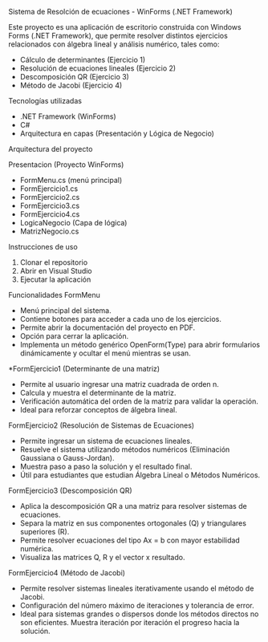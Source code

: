 Sistema de Resolción de ecuaciones - WinForms (.NET Framework)

Este proyecto es una aplicación de escritorio construida con Windows Forms (.NET Framework), que permite resolver distintos ejercicios relacionados con álgebra lineal y análisis numérico, tales como:
- Cálculo de determinantes (Ejercicio 1)
- Resolución de ecuaciones lineales (Ejercicio 2)
- Descomposición QR (Ejercicio 3)
- Método de Jacobi (Ejercicio 4)

 Tecnologías utilizadas
- .NET Framework (WinForms)
- C#
- Arquitectura en capas (Presentación y Lógica de Negocio)

Arquitectura del proyecto

Presentacion (Proyecto WinForms)

- FormMenu.cs (menú principal)
- FormEjercicio1.cs
- FormEjercicio2.cs
- FormEjercicio3.cs
- FormEjercicio4.cs
- LogicaNegocio (Capa de lógica)
- MatrizNegocio.cs

Instrucciones de uso
1. Clonar el repositorio
2. Abrir en Visual Studio
3. Ejecutar la aplicación

Funcionalidades 
FormMenu
* Menú principal del sistema.
* Contiene botones para acceder a cada uno de los ejercicios.
* Permite abrir la documentación del proyecto en PDF.
* Opción para cerrar la aplicación.
* Implementa un método genérico OpenForm(Type) para abrir formularios dinámicamente y ocultar el menú mientras se usan.

*FormEjercicio1 (Determinante de una matriz)

- Permite al usuario ingresar una matriz cuadrada de orden n.
- Calcula y muestra el determinante de la matriz.
- Verificación automática del orden de la matriz para validar la operación.
- Ideal para reforzar conceptos de álgebra lineal.

FormEjercicio2  (Resolución de Sistemas de Ecuaciones)

- Permite ingresar un sistema de ecuaciones lineales.
- Resuelve el sistema utilizando métodos numéricos (Eliminación Gaussiana o Gauss-Jordan).
- Muestra paso a paso la solución y el resultado final.
- Útil para estudiantes que estudian Álgebra Lineal o Métodos Numéricos.

 FormEjercicio3 (Descomposición QR)
 
- Aplica la descomposición QR a una matriz para resolver sistemas de ecuaciones.
- Separa la matriz en sus componentes ortogonales (Q) y triangulares superiores (R).
- Permite resolver ecuaciones del tipo Ax = b con mayor estabilidad numérica.
- Visualiza las matrices Q, R y el vector x resultado.

FormEjercicio4 (Método de Jacobi)

- Permite resolver sistemas lineales iterativamente usando el método de Jacobi.
- Configuración del número máximo de iteraciones y tolerancia de error.
- Ideal para sistemas grandes o dispersos donde los métodos directos no son eficientes.
Muestra iteración por iteración el progreso hacia la solución.
